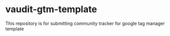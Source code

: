 # vaudit-gtm-template
This repository is for submitting community tracker for google tag manager template
